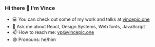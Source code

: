 ### Hi there 👋 I'm Vince

- 💻 You can check out some of my work and talks at [vincepic.one](https://vincepic.one)
- 💬 Ask me about React, Design Systems, Web fonts, JavaScript
- 📫 How to reach me: [vp@vincepic.one](mailto:vp@vincepic.one)
- 😄 Pronouns: he/him
